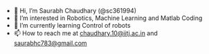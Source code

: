 - 👋 Hi, I’m Saurabh Chaudhary  (@sc361994)
- 👀 I’m interested in Robotics, Machine Learning and Matlab Coding 
- 🌱 I’m currently learning Control of robots 
- 📫 How to reach me at chaudhary.10@iitj.ac.in and saurabhc783@gmail.com 

<!---
sc361994/sc361994 is a ✨ special ✨ repository because its `README.md` (this file) appears on your GitHub profile.
You can click the Preview link to take a look at your changes.
--->
